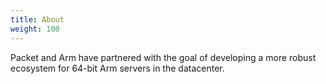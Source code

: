 ```yaml
---
title: About
weight: 100
---
```

Packet and Arm have partnered with the goal of developing a more robust ecosystem for 64-bit Arm servers in the datacenter.

